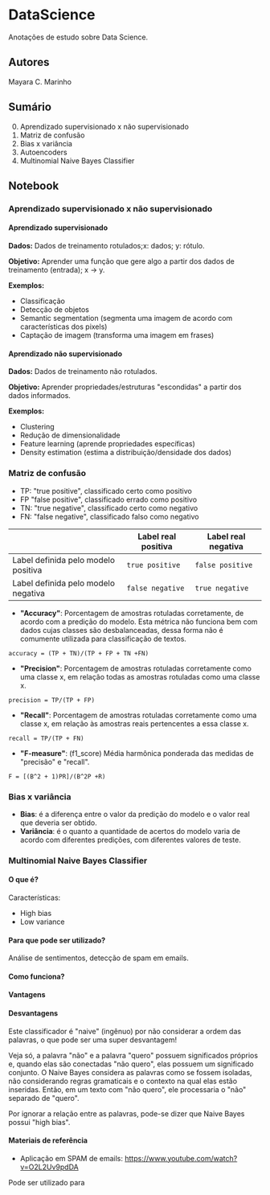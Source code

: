 # DataScience
Anotações de estudo sobre Data Science.

## Autores
Mayara C. Marinho

## Sumário
0) Aprendizado supervisionado x não supervisionado
0) Matriz de confusão
0) Bias x variância
1) Autoencoders
2) Multinomial Naive Bayes Classifier

## Notebook

### Aprendizado supervisionado x não supervisionado

#### Aprendizado supervisionado
**Dados:** Dados de treinamento rotulados;x: dados; y: rótulo.

**Objetivo:** Aprender uma função que gere algo a partir dos dados de treinamento (entrada); x -> y.

**Exemplos:**
- Classificação
- Detecção de objetos
- Semantic segmentation (segmenta uma imagem de acordo com características dos pixels)
- Captação de imagem (transforma uma imagem em frases)

#### Aprendizado não supervisionado
**Dados:** Dados de treinamento não rotulados.

**Objetivo:** Aprender propriedades/estruturas "escondidas" a partir dos dados informados.

**Exemplos:**
- Clustering
- Redução de dimensionalidade
- Feature learning (aprende propriedades específicas)
- Density estimation (estima a distribuição/densidade dos dados)


### Matriz de confusão
- TP: "true positive", classificado certo como positivo
- FP "false positive", classificado errado como positivo
- TN: "true negative", classificado certo como negativo
- FN: "false negative", classificado falso como negativo

|                                     | Label real positiva | Label real negativa  | 
| ----------------------------------- | ------------------- | -------------------- |
| Label definida pelo modelo positiva | `true positive`     | `false positive`     |
| Label definida pelo modelo negativa | `false negative`    | `true negative`      |



- **"Accuracy"**: Porcentagem de amostras rotuladas corretamente, de acordo com a predição do modelo. Esta métrica não funciona bem com dados cujas classes são desbalanceadas, dessa forma não é comumente utilizada para classificação de textos.
```
accuracy = (TP + TN)/(TP + FP + TN +FN)
```
- **"Precision"**: Porcentagem de amostras rotuladas corretamente como uma classe x, em relação todas as amostras rotuladas como uma classe x.
```
precision = TP/(TP + FP)
```

- **"Recall"**: Porcentagem de amostras rotuladas corretamente como uma classe x, em relação às amostras reais pertencentes a essa classe x.
```
recall = TP/(TP + FN)
```

- **"F-measure"**: (f1_score) Média harmônica ponderada das medidas de "precisão" e "recall".
```
F = [(B^2 + 1)PR]/(B^2P +R)
```

### Bias x variância
- **Bias**: é a diferença entre o valor da predição do modelo e o valor real que deveria ser obtido.
- **Variância**: é o quanto a quantidade de acertos do modelo varia de acordo com diferentes predições, com diferentes valores de teste.

### Multinomial Naive Bayes Classifier
#### O que é?

Características:
- High bias
- Low variance

#### Para que pode ser utilizado?
Análise de sentimentos, detecção de spam em emails.
#### Como funciona?
#### Vantagens

#### Desvantagens
Este classificador é "naive" (ingênuo) por não considerar a ordem das palavras, o que pode ser uma super desvantagem!

Veja só, a palavra "não" e a palavra "quero" possuem significados próprios e, quando elas são conectadas "não quero", elas possuem um significado conjunto. O Naive Bayes considera as palavras como se fossem isoladas, não considerando regras gramaticais e o contexto na qual elas estão inseridas. Então, em um texto com "não quero", ele processaria o "não" separado de "quero".

Por ignorar a relação entre as palavras, pode-se dizer que Naive Bayes possui "high bias".

#### Materiais de referência
- Aplicação em SPAM de emails: https://www.youtube.com/watch?v=O2L2Uv9pdDA

Pode ser utilizado para 


